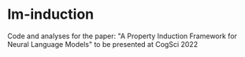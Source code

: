 # lm-induction
Code and analyses for the paper: "A Property Induction Framework for Neural Language Models" to be presented at CogSci 2022
